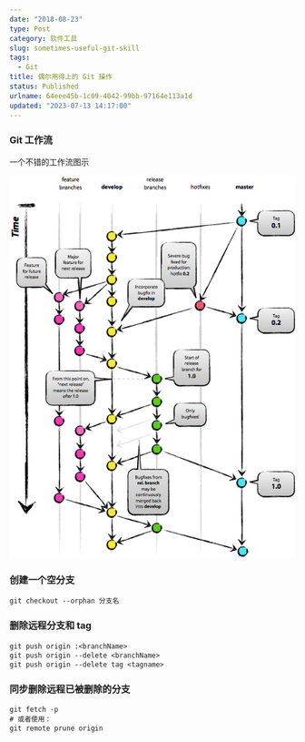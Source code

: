 ```yaml
---
date: "2018-08-23"
type: Post
category: 软件工具
slug: sometimes-useful-git-skill
tags:
  - Git
title: 偶尔用得上的 Git 操作
status: Published
urlname: 64eee45b-1c09-4042-99bb-97164e113a1d
updated: "2023-07-13 14:17:00"
---
```


### Git 工作流

一个不错的工作流图示

![](../../images/04b7d37d8e2c6ee7f471ed3db1f136bd.jpg)

### 创建一个空分支

```text
git checkout --orphan 分支名
```

### 删除远程分支和 tag

```text
git push origin :<branchName>
git push origin --delete <branchName>
git push origin --delete tag <tagname>
```

### 同步删除远程已被删除的分支

```text
git fetch -p
# 或者使用：
git remote prune origin
```
